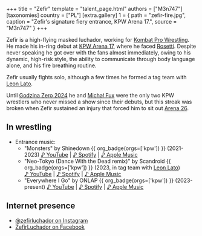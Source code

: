 +++
title = "Zefir"
template = "talent_page.html"
authors = ["M3n747"]
[taxonomies]
country = ["PL"]
[extra.gallery]
1 = { path = "zefir-fire.jpg", caption = "Zefir's signature fiery entrance, KPW Arena 17.", source = "M3n747" }
+++

Zefir is a high-flying masked luchador, working for [Kombat Pro Wrestling](@/o/kpw.md).
He made his in-ring debut at [KPW Arena 17](@/e/kpw/2021-08-21-kpw-arena-17-odrodzenie.md), where he faced [Rosetti](@/w/rosetti.md).
Despite never speaking he got over with the fans almost immediately, owing to his dynamic, high-risk style, the ability to communicate through body language alone, and his fire breathing routine.

Zefir usually fights solo, although a few times he formed a tag team with [Leon Lato](@/w/leon-lato.md).

Until [Godzina Zero 2024](@/e/kpw/2024-09-07-kpw-godzina-zero-2024.md) he and [Michał Fux](@/w/michal-fux.md) were the only two KPW wrestlers who never missed a show since their debuts, but this streak was broken when Zefir sustained an injury that forced him to sit out [Arena 26](@/e/kpw/2024-11-15-kpw-arena-26.md).

## In wrestling

* Entrance music:
  - "Monsters" by Shinedown {{ org_badge(orgs=['kpw']) }} (2021-2023)
 [♪&nbsp;YouTube](https://www.youtube.com/watch?v=EzsCb7ZwlQ0) | 
 [♪&nbsp;Spotify](https://open.spotify.com/track/1qAuIPMALdFtGv2Ymjy5l0) | 
 [♪&nbsp;Apple Music](https://music.apple.com/pl/album/monsters/1352572887?i=1352572895)
  - "Neo-Tokyo (Dance With the Dead remix)" by Scandroid {{ org_badge(orgs=['kpw']) }} (2023, in tag team with [Leon Lato](@/w/leon-lato.md))
 [♪&nbsp;YouTube](https://www.youtube.com/watch?v=a1jMUiSR4Gg) | 
 [♪&nbsp;Spotify](https://open.spotify.com/track/44K1GCbNLf1NHlCaLaYONk) | 
 [♪&nbsp;Apple Music](https://music.apple.com/pl/album/neo-tokyo-dance-with-the-dead-remix/1523997493?i=1523997494)
  - "Everywhere I Go" by ONLAP {{ org_badge(orgs=['kpw']) }} (2023-present)
 [♪&nbsp;YouTube](https://www.youtube.com/watch?v=4R8EDBkjcZQ) | 
 [♪&nbsp;Spotify](https://open.spotify.com/track/3yjOB5krqe1CDyUksMCsUR) | 
 [♪&nbsp;Apple Music](https://music.apple.com/us/album/everywhere-i-go/1690724986?i=1690725170)

## Internet presence

* [@zefirluchador on Instagram](https://www.instagram.com/zefirluchador/)
* [ZefirLuchador on Facebook](https://www.facebook.com/zefirluchador/)
